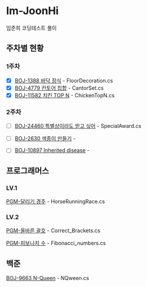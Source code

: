 # Im-JoonHi
임준희 코딩테스트 풀이

## 주차별 현황

### 1주차

- [x] [BOJ-1388 바닥 장식](https://www.acmicpc.net/problem/1388) - FloorDecoration.cs
- [x] [BOJ-4779 칸토어 집합](https://www.acmicpc.net/problem/4779) - CantorSet.cs
- [x] [BOJ-11582 치킨 TOP N](https://www.acmicpc.net/problem/9663) - ChickenTopN.cs

### 2주차
- [ ] [BOJ-24460 특별상이라도 받고 싶어](https://www.acmicpc.net/problem/24460) - SpecialAward.cs
- [ ] [BOJ-2630 색종이 만들기](https://www.acmicpc.net/problem/2630) - 
- [ ] [BOJ-10897 Inherited disease](https://www.acmicpc.net/problem/10897) - 


## 프로그래머스

### LV.1
[PGM-달리기 경주](https://school.programmers.co.kr/learn/courses/30/lessons/178871) - HorseRunningRace.cs

### LV.2
[PGM-올바른 괄호](https://school.programmers.co.kr/learn/courses/30/lessons/12945) - Correct_Brackets.cs


[PGM-피보나치 수](https://school.programmers.co.kr/learn/courses/30/lessons/12909) - Fibonacci_numbers.cs

## 백준

[BOJ-9663 N-Queen](https://www.acmicpc.net/problem/9663) - NQween.cs
